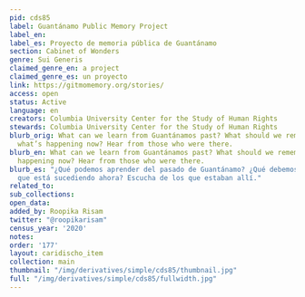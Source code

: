 ```yaml
---
pid: cds85
label: Guantánamo Public Memory Project
label_en:
label_es: Proyecto de memoria pública de Guantánamo
section: Cabinet of Wonders
genre: Sui Generis
claimed_genre_en: a project
claimed_genre_es: un proyecto
link: https://gitmomemory.org/stories/
access: open
status: Active
language: en
creators: Columbia University Center for the Study of Human Rights
stewards: Columbia University Center for the Study of Human Rights
blurb_orig: What can we learn from Guantánamos past? What should we remember about
  what’s happening now? Hear from those who were there.
blurb_en: What can we learn from Guantánamos past? What should we remember about what’s
  happening now? Hear from those who were there.
blurb_es: "¿Qué podemos aprender del pasado de Guantánamo? ¿Qué debemos recordar lo
  que está sucediendo ahora? Escucha de los que estaban allí."
related_to:
sub_collections:
open_data:
added_by: Roopika Risam
twitter: "@roopikarisam"
census_year: '2020'
notes:
order: '177'
layout: caridischo_item
collection: main
thumbnail: "/img/derivatives/simple/cds85/thumbnail.jpg"
full: "/img/derivatives/simple/cds85/fullwidth.jpg"
---
```

